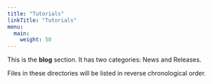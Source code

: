 ```yaml
---
title: "Tutorials"
linkTitle: "Tutorials"
menu:
  main:
    weight: 50
---
```



This is the **blog** section. It has two categories: News and Releases.

Files in these directories will be listed in reverse chronological order.

